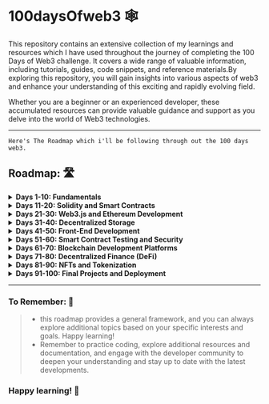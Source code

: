 # 100daysOfweb3 🕸
<p>
This repository contains an extensive collection of my learnings and resources which I have used throughout the journey of completing the 100 Days of Web3 challenge. It covers a wide range of valuable information, including tutorials, guides, code snippets, and reference materials.By exploring this repository, you will gain insights into various aspects of web3 and enhance your understanding of this exciting and rapidly evolving field.

Whether you are a beginner or an experienced developer, these accumulated resources can provide valuable guidance and support as you delve into the world of Web3 technologies.
</p>

------------------------------------------
`Here's The Roadmap which i'll be following through out the 100 days web3.`
<h2> Roadmap: 🛣️ </h2>  

<details>
<summary><b>Days 1-10: Fundamentals</b></summary>
  <ul>
    
- [ ] Learn the basics of blockchain technology and its underlying concepts (decentralization, immutability, consensus mechanisms).
  
- [ ] Familiarize yourself with cryptocurrencies and smart contracts.
  
- [ ] Study the Ethereum blockchain and its ecosystem.
  
  
</details>

<details>
<summary><b>Days 11-20: Solidity and Smart Contracts</b></summary>
<ul>
  
- [ ] Dive deeper into Solidity, the programming language used for writing smart contracts on Ethereum.
  
- [ ] Learn about the syntax, data types, control structures, and functions in Solidity.
  
- [ ] Explore contract deployment, interaction, and security best practices.

</details>

<details>
<summary><b>Days 21-30: Web3.js and Ethereum Development</b></summary>
<ul>
  
- [ ] Study Web3.js, a JavaScript library for interacting with Ethereum.
  
- [ ] Learn how to connect to the Ethereum network, send transactions, and interact with smart contracts using Web3.js.
  
- [ ] Build simple decentralized applications (DApps) using Web3.js.

</details>

<details>
<summary><b>Days 31-40: Decentralized Storage</b></summary>
<ul>
  
- [ ] Explore decentralized storage solutions such as IPFS (InterPlanetary File System) and Swarm.
  
- [ ] Learn how to store and retrieve data from decentralized storage networks.
  
- [ ] Understand how to integrate decentralized storage with your DApps.

</details>

<details>
<summary><b>Days 41-50: Front-End Development</b></summary>
<ul>
  
- [ ] Familiarize yourself with front-end development technologies such as HTML, CSS, and JavaScript.
  
- [ ] Learn a popular JavaScript framework like React or Vue.js for building user interfaces.
  
- [ ] Combine your knowledge of Web3.js with front-end development to create interactive and responsive DApps.

</details>

<details>
<summary><b>Days 51-60: Smart Contract Testing and Security</b></summary>
<ul>
  
- [ ] Learn about testing methodologies and frameworks for smart contracts.
  
- [ ] Explore tools like Truffle and Ganache for testing and development.
  
- [ ] Study common vulnerabilities and security best practices for smart contracts.

</details>

<details>
<summary><b>Days 61-70: Blockchain Development Platforms</b></summary>
<ul>
  
- [ ] Dive into blockchain development platforms such as Ethereum alternatives (e.g., Polkadot, Cardano) or layer 2 solutions (e.g., Optimism, Polygon).
  
- [ ] Understand the key differences between various platforms and how to develop on them.
  
- [ ] Explore development frameworks and tools specific to the chosen platform.

</details>

<details>
<summary><b>Days 71-80: Decentralized Finance (DeFi)</b></summary>
<ul>
  
- [ ] Study the concepts and protocols of decentralized finance.
  
- [ ] Explore popular DeFi platforms such as Compound, Uniswap, and MakerDAO.
  
- [ ] Learn how to interact with DeFi protocols through smart contracts and Web3.js.

</details>

<details>
<summary><b>Days 81-90: NFTs and Tokenization</b></summary>
<ul>
  
- [ ] Dive into the world of non-fungible tokens (NFTs) and tokenization.
  
- [ ] Understand the ERC-721 and ERC-1155 standards for creating and managing NFTs on Ethereum.
  
- [ ] Explore NFT marketplaces and learn how to integrate NFT functionality into your DApps.

</details>

<details>
<summary><b>Days 91-100: Final Projects and Deployment</b></summary>
<ul>
  
- [ ] Build a complex decentralized application that incorporates multiple concepts and technologies you've learned.
  
- [ ] Deploy your DApp to a test network (e.g., Rinkeby, Ropsten) and interact with it using a web browser and a cryptocurrency wallet.
  
- [ ] Seek feedback from the developer community and iterate on your project.

</details>

  ------------------------------------------

### To Remember: 📍
> - this roadmap provides a general framework, and you can always explore additional topics based on your specific interests and goals. Happy learning!
> - Remember to practice coding, explore additional resources and documentation, and engage with the developer community to deepen your understanding and stay up to date with the latest developments.


### Happy learning! 🫡

